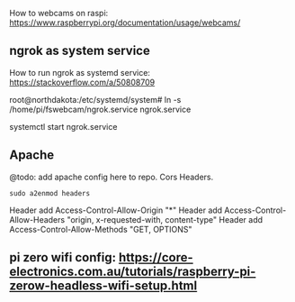 How to webcams on raspi: https://www.raspberrypi.org/documentation/usage/webcams/

## ngrok as system service

How to run ngrok as systemd service: https://stackoverflow.com/a/50808709

root@northdakota:/etc/systemd/system# ln -s /home/pi/fswebcam/ngrok.service ngrok.service

systemctl start ngrok.service

## Apache

@todo: add apache config here to repo.
Cors Headers.

```
sudo a2enmod headers
```

Header add Access-Control-Allow-Origin "\*"
Header add Access-Control-Allow-Headers "origin, x-requested-with, content-type"
Header add Access-Control-Allow-Methods "GET, OPTIONS"

## pi zero wifi config: https://core-electronics.com.au/tutorials/raspberry-pi-zerow-headless-wifi-setup.html
